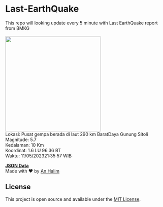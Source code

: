 # Last-EarthQuake
This repo will looking update every 5 minute with Last EarthQuake report from BMKG
<br>
<br>
<img src="https://static.bmkg.go.id/20230511213557.mmi.jpg" width="300"/>
<br>
Lokasi: Pusat gempa berada di laut 290 km BaratDaya Gunung Sitoli <br>
Magnitude: 5.7 <br>
Kedalaman: 10 Km <br>
Koordinat: 1.6 LU 96.36 BT <br>
Waktu: 11/05/202321:35:57 WIB <br>

<a href="./data/data.json">**JSON Data**</a>
<br>
Made with ❤️ by <a href="https://github.com/an-halim">An Halim</a>
## License

This project is open source and available under the [MIT License](LICENSE).
